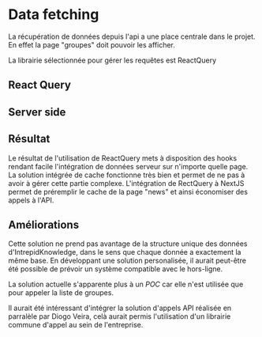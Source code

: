 # Data fetching
La récupération de données depuis l'api a une place centrale dans le projet. En effet la page "groupes" doit pouvoir les afficher.

La librairie sélectionnée pour gérer les requêtes est ReactQuery
## React Query

## Server side

## Résultat
Le résultat de l'utilisation de ReactQuery mets à disposition des hooks rendant facile l'intégration de données serveur sur n'importe quelle page. La solution intégrée de cache fonctionne très bien et permet de ne pas à avoir à gérer cette partie complexe.
L'intégration de RectQuery à NextJS permet de préremplir le cache de la page "news" et ainsi économiser des appels à l'API.

## Améliorations
Cette solution ne prend pas avantage de la structure unique des données d'IntrepidKnowledge, dans le sens que chaque donnée a exactement la même base.
En développant une solution personalisée, il aurait peut-être été possible de prévoir un système compatible avec le hors-ligne.

La solution actuelle s'apparente plus à un *POC* car elle n'est utilisée que pour appeler la liste de groupes.

Il aurait été intéressant d'intégrer la solution d'appels API réalisée en parralèle par Diogo Veira, celà aurait permis l'utilisation d'un librairie commune d'appel au sein de l'entreprise.